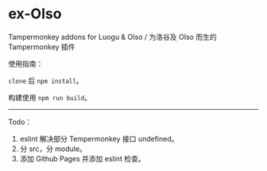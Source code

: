 # ex-OIso

Tampermonkey addons for Luogu &amp; OIso / 为洛谷及 OIso 而生的 Tampermonkey 插件

使用指南：

`clone` 后 `npm install`。

构建使用 `npm run build`。

---

Todo：

1. eslint 解决部分 Tempermonkey 接口 undefined。
2. 分 src，分 module。
3. 添加 Github Pages 并添加 eslint 检查。